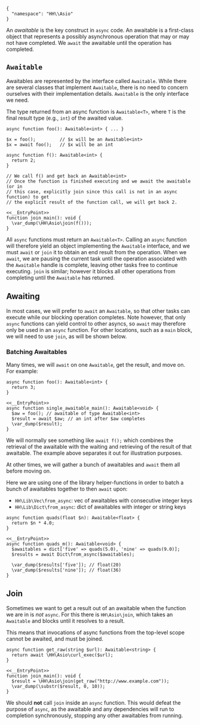 ```yamlmeta
{
  "namespace": "HH\\Asio"
}
```

An *awaitable* is the key construct in `async` code. An awaitable is a first-class object that represents a possibly asynchronous
operation that may or may not have completed. We `await` the awaitable until the operation has completed.

## `Awaitable`

Awaitables are represented by the interface called `Awaitable`. While there are several classes that implement `Awaitable`, there is no
need to concern ourselves with their implementation details. `Awaitable` is the only interface we need.

The type returned from an async function is `Awaitable<T>`, where `T` is the final result type (e.g., `int`) of the awaited value.

```Hack
async function foo(): Awaitable<int> { ... }

$x = foo();         // $x will be an Awaitable<int>
$x = await foo();   // $x will be an int
```

```awaitable-return.php
async function f(): Awaitable<int> {
  return 2;
}

// We call f() and get back an Awaitable<int>
// Once the function is finished executing and we await the awaitable (or in
// this case, explicitly join since this call is not in an async function) to get
// the explicit result of the function call, we will get back 2.

<<__EntryPoint>>
function join_main(): void {
  \var_dump(\HH\Asio\join(f()));
}
```

All `async` functions must return an `Awaitable<T>`. Calling an `async` function will therefore yield an object implementing the `Awaitable`
interface, and we must `await` or `join` it to obtain an end result from the operation. When we `await`, we are pausing the current task until
the operation associated with the `Awaitable` handle is complete, leaving other tasks free to continue executing. `join` is similar; however it
blocks all other operations from completing until the `Awaitable` has returned.

## Awaiting

In most cases, we will prefer to `await` an `Awaitable`, so that other tasks can execute while our blocking operation completes.  Note however,
that only `async` functions can yield control to other asyncs, so `await` may therefore only be used in an `async` function.  For other locations,
such as a `main` block, we will need to use `join`, as will be shown below.

### Batching Awaitables

Many times, we will `await` on one `Awaitable`, get the result, and move on. For example:

```single-awaitable.php
async function foo(): Awaitable<int> {
  return 3;
}

<<__EntryPoint>>
async function single_awaitable_main(): Awaitable<void> {
  $aw = foo(); // awaitable of type Awaitable<int>
  $result = await $aw; // an int after $aw completes
  \var_dump($result);
}
```

We will normally see something like `await f();` which combines the retrieval of the awaitable with the waiting and retrieving of the result
of that awaitable. The example above separates it out for illustration purposes.

At other times, we will gather a bunch of awaitables and `await` them all before moving on.

Here we are using one of the library helper-functions in order to batch a bunch of awaitables together to then `await` upon:
* `HH\Lib\Vec\from_async`: vec of awaitables with consecutive integer keys
* `HH\Lib\Dict\from_async`: dict of awaitables with integer or string keys

```multiple-awaitables.php
async function quads(float $n): Awaitable<float> {
  return $n * 4.0;
}

<<__EntryPoint>>
async function quads_m(): Awaitable<void> {
  $awaitables = dict['five' => quads(5.0), 'nine' => quads(9.0)];
  $results = await Dict\from_async($awaitables);

  \var_dump($results['five']); // float(20)
  \var_dump($results['nine']); // float(36)
}
```

## Join

Sometimes we want to get a result out of an awaitable when the function we are in is *not* `async`. For this there is `HH\Asio\join`, which
takes an `Awaitable` and blocks until it resolves to a result.

This means that invocations of async functions from the top-level scope cannot be awaited, and must be joined.

```join.php
async function get_raw(string $url): Awaitable<string> {
  return await \HH\Asio\curl_exec($url);
}

<<__EntryPoint>>
function join_main(): void {
  $result = \HH\Asio\join(get_raw("http://www.example.com"));
  \var_dump(\substr($result, 0, 10));
}
```

We should **not** call `join` inside an `async` function. This would defeat the purpose of `async`, as the awaitable and any dependencies will
run to completion synchronously, stopping any other awaitables from running.
